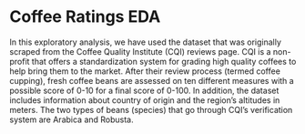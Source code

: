 # Coffee Ratings EDA

In this exploratory analysis, we have used the dataset that was originally scraped from the Coffee Quality Institute (CQI) reviews page.
CQI is a non-profit that offers a standardization system for grading high quality coffees to help bring them to the market.
After their review process (termed coffee cupping), fresh coffee beans are assessed on ten different measures with a possible score of 0-10 for a final score of 0-100. In addition, the dataset includes information about country of origin and the region’s altitudes in meters.  The two types of beans (species) that go through CQI’s verification system are Arabica and Robusta.
